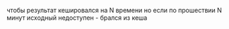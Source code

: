 чтобы результат кешировался на   N времени
но если по прошествии N минут исходный недоступен - брался из кеша